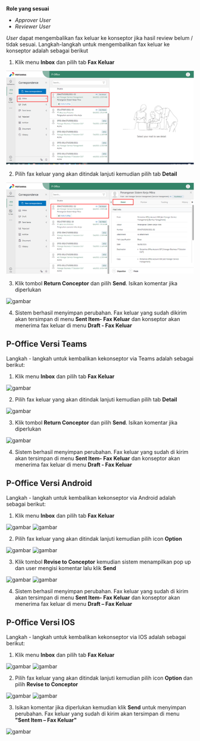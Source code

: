 **Role yang sesuai**

- *Approver User*
- *Reviewer User*

*User* dapat mengembalikan fax keluar ke konseptor jika hasil review belum / tidak sesuai. Langkah-langkah untuk mengembalikan fax keluar ke konseptor adalah sebagai berikut

1. Klik menu **Inbox** dan pilih tab **Fax Keluar**

![gambar](FaxKeluar/FK_Web/02FK42.png)

2. Pilih fax keluar yang akan ditindak lanjuti kemudian pilih tab **Detail**

![gambar](FaxKeluar/FK_Web/02FK43.png)

3. Klik tombol **Return Conceptor** dan pilih **Send**. Isikan komentar jika diperlukan

![gambar](FaxKeluar/FK_Web/FK41.jpg)

4. Sistem berhasil menyimpan perubahan. Fax keluar yang sudah dikirim akan tersimpan di menu **Sent Item- Fax Keluar** dan konseptor akan menerima fax keluar di menu **Draft - Fax Keluar**


## **P-Office Versi Teams**

Langkah - langkah untuk kembalikan kekonseptor via Teams adalah sebagai berikut:

1. Klik menu **Inbox** dan pilih tab **Fax Keluar**

![gambar](FaxKeluar/FK_Teams/FK43.png)

2. Pilih fax keluar yang akan ditindak lanjuti kemudian pilih tab **Detail**

![gambar](FaxKeluar/FK_Teams/FK44.png)

3. Klik tombol **Return Conceptor** dan pilih **Send**. Isikan komentar jika diperlukan

![gambar](FaxKeluar/FK_Teams/FK45.png)

4. Sistem berhasil menyimpan perubahan. Fax keluar yang sudah di kirim akan tersimpan di menu **Sent Item- Fax Keluar** dan konseptor akan menerima fax keluar di menu **Draft - Fax Keluar**


## **P-Office Versi Android**

Langkah - langkah untuk kembalikan kekonseptor via Android adalah sebagai berikut: 

1. Klik menu **Inbox** dan pilih tab **Fax Keluar**
   
![gambar](FaxKeluar/FK_Android/KonseptorFK/A01.jpg) ![gambar](FaxKeluar/FK_Android/KonseptorFK/A02.jpg)

2. Pilih fax keluar yang akan ditindak lanjuti kemudian pilih icon **Option**

![gambar](FaxKeluar/FK_Android/KonseptorFK/A03.jpg) ![gambar](FaxKeluar/FK_Android/KonseptorFK/A04.jpg)

3. Klik tombol **Revise to Conceptor** kemudian sistem menampilkan pop up dan user mengisi komentar lalu klik **Send**

![gambar](FaxKeluar/FK_Android/KonseptorFK/A05.jpg) ![gambar](FaxKeluar/FK_Android/KonseptorFK/A06.jpg)

4. Sistem berhasil menyimpan perubahan. Fax keluar yang sudah di kirim akan tersimpan di menu **Sent Item- Fax Keluar** dan konseptor akan menerima fax keluar di menu **Draft – Fax Keluar**

## **P-Office Versi IOS**

Langkah - langkah untuk kembalikan kekonseptor via IOS adalah sebagai berikut: 

1. Klik menu **Inbox** dan pilih tab **Fax Keluar**

![gambar](FaxKeluar/FK_IOS/FK-31.1.png) ![gambar](FaxKeluar/FK_IOS/FK-31.2.png)

2. Pilih fax keluar yang akan ditindak lanjuti kemudian pilih icon **Option** dan pilih **Revise to Conceptor**

![gambar](FaxKeluar/FK_IOS/FK-32.1.png) ![gambar](FaxKeluar/FK_IOS/FK-32.2.png)

3.	Isikan komentar jika diperlukan kemudian klik **Send** untuk menyimpan perubahan. Fax keluar yang sudah di kirim akan tersimpan di menu **"Sent Item – Fax Keluar"**

![gambar](FaxKeluar/FK_IOS/FK-33.png)





